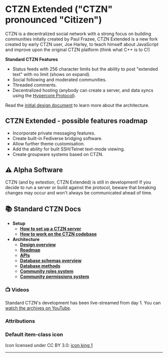 # CTZN Extended ("CTZN" pronounced "Citizen")

CTZN is a decentralized social network with a strong focus on building communities initally created by Paul Frazee, CTZN Extended is a new fork created by early CTZN user, Joe Harley, to teach himself about JavaScript and improve upon the original CTZN platform (think what C++ is to C!)

**Standard CTZN Features**

- Status feeds with 256 character limits but the ability to post "extended text" with no limit (shows on expand).
- Social following and moderated communities.
- Threaded comments.
- Decentralized hosting (anybody can create a server, and data syncs using the [Hypercore Protocol](https://hypercore-protocol.org)).

Read the [initial design document](./docs/design.md) to learn more about the architecture.

## CTZN Extended - possible features roadmap

- Incorporate private messaging features.
- Create built-in Fediverse bridging software.
- Allow further theme customisation.
- Add the ability for built SSH/Telnet text-mode viewing.
- Create groupware systems based on CTZN.

## ⚠️ Alpha Software

CTZN (and by extestion, CTZN Extended) is still in development! If you decide to run a server or build against the protocol, beware that breaking changes may occur and won't always be communicated ahead of time.

## 📚 Standard CTZN Docs

- **Setup**
    - [**How to set up a CTZN server**](./docs/setting-up-a-server.md)
    - [**How to work on the CTZN codebase**](./docs/developer-setup.md)
- **Architecture**
    - [**Design overview**](./docs/design.md)
    - [**Roadmap**](./docs/roadmap.md)
    - [**APIs**](./docs/apis.md)
    - [**Database schemas overview**](./docs/schemas.md)
    - [**Database methods**](./docs/dbmethods.md)
    - [**Community roles system**](./docs/community-roles.md)
    - [**Community permissions system**](./docs/permissions.md)

### 📺 Videos

Standard CTZN's development has been live-streamed from day 1. You can [watch the archives on YouTube](https://www.youtube.com/channel/UCSkcL4my2wgDRFvjQOJzrlg).

### Attributions

### Default item-class icon

Icon licensed under CC BY 3.0: [icon king 1](https://freeicons.io/profile/3)

----
